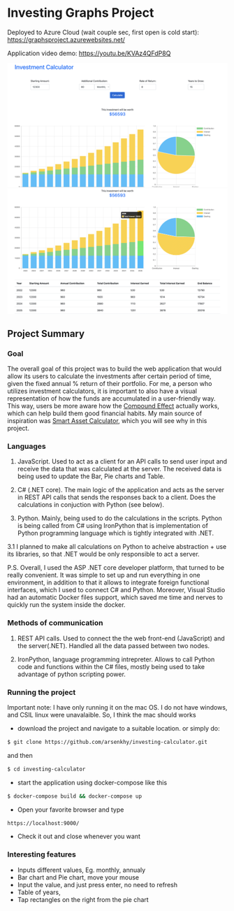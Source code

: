 # Investing Graphs Project

Deployed to Azure Cloud (wait couple sec, first open is cold start): https://graphsproject.azurewebsites.net/ 

Application video demo: https://youtu.be/KVAz4QFdP8Q  

![](invest1.png)
![](invest2.png)

## Project Summary

### Goal

The overall goal of this project was to build the web application that would allow its users to calculate the investments after certain period of time, given the fixed annual % return of their portfolio. For me, a person who utilizes investment calculators, it is important to also have a visual representation of how the funds are accumulated in a user-friendly way. This way, users be more aware how the [Compound Effect](https://www.amgfunds.com/research_and_insights/investment_essentials/practical/the-effect-of-compounding.html) actually works, which can help build them good financial habits. My main source of inspiration was [Smart Asset Calculator](https://smartasset.com/investing/investment-calculator), which you will see why in this project. 

### Languages

1. JavaScript. Used to act as a client for an API calls to send user input and receive the data that was calculated at the server. The received data is being used to update the Bar, Pie charts and Table. 

2. C# (.NET core). The main logic of the application and acts as the server in REST API calls that sends the responses back to a client. Does the calculations in conjuction with Python (see below).   

3. Python. Mainly, being used to do the calculations in the scripts. Python is being called from C# using IronPython that is implementation of Python programming language which is tightly integrated with .NET. 

3.1 I planned to make all calculations on Python to acheive abstraction + use its libraries, so that .NET would be only responsible to act a server.

P.S. Overall, I used the ASP .NET core developer platform, that turned to be really convenient. It was simple to set up and run everything in one environment, in addition to that it allows to integrate foreign functional interfaces, which I used to connect C# and Python. Moreover, Visual Studio had an automatic Docker files support, which saved me time and nerves to quickly run the system inside the docker. 


### Methods of communication

1. REST API calls. Used to connect the the web front-end (JavaScript) and the server(.NET). Handled all the data passed between two nodes.

2. IronPython, language programming intrepreter. Allows to call Python code and functions within the C# files, mostly being used to take advantage of python scripting power. 


### Running the project
Important note: I have only running it on the mac OS. I do not have windows, and CSIL linux were unavalaible. So, I think the mac should works

- download the project and navigate to a suitable location. or simply do:
```sh
$ git clone https://github.com/arsenkhy/investing-calculator.git
```
and then
```sh
$ cd investing-calculator
```
- start the application using docker-compose like this
```sh
$ docker-compose build && docker-compose up
```
- Open your favorite browser and type 
```sh
https://localhost:9000/
```
- Check it out and close whenever you want

### Interesting features

- Inputs different values, Eg. monthly, annualy
- Bar chart and Pie chart, move your mouse
- Input the value, and just press enter, no need to refresh
- Table of years,
- Tap rectangles on the right from the pie chart
